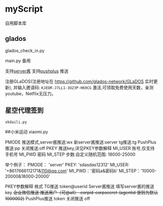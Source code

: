 # myScript
自用脚本库



## glados 
glados_check_in.py

main.py  备用

支持[server酱](https://sct.ftqq.com/)
支持[pushplus](https://www.pushplus.plus/)
推送


注册GLaDOS(注册地址在 https://github.com/glados-network/GLaDOS 实时更新), 并输入邀请码:
`KJEOR-J7LL1-3U23P-H69CG` 激活,可领取免费使用天数，亲测youtube，Netflix无压力。


## 星空代理签到
    xkdaili.py


##小米运动
xiaomi.py

PMODE	推送模式,server酱推送:wx 新server酱推送:server tg推送:tg  PushPlus推送:pp 关闭推送:off
PKEY	推送key,详见PKEY参数解释
MI_USER	账号,仅支持手机号
MI_PWD	密码
MI_STEP	步数:自定义随机范围: 18000-25000

举个例子：
PMODE： 'server'
PKEY: 'sdasdas12312'
MI_USER: '+8617666112171&110@qq.com'
MI_PWD：'密码a&密码b'
MI_STEP：'10000-20000&18000-20000'


PKEY参数解释	格式
TG推送	token@userid
Server酱推送	填写server酱的推送key
~~企业微信推送	推送用户（可@all）-corpid-corpsecret-(agentid 空则为默认1000002)~~
PushPlus推送	token
关闭推送	off